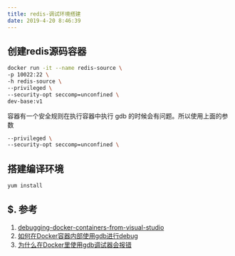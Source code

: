 ```yaml
---
title: redis-调试环境搭建
date: 2019-4-20 8:46:39
---
```


## 创建redis源码容器

``` bash
docker run -it --name redis-source \
-p 10022:22 \
-h redis-source \
--privileged \
--security-opt seccomp=unconfined \
dev-base:v1
```

容器有一个安全规则在执行容器中执行 gdb 的时候会有问题。所以使用上面的参数 

``` bash
--privileged \
--security-opt seccomp=unconfined \
```

## 搭建编译环境

``` bash
yum install 
```


## $. 参考
1. [debugging-docker-containers-from-visual-studio](https://blogorama.nerdworks.in/debugging-docker-containers-from-visual-studio/)
2. [如何在Docker容器内部使用gdb进行debug](https://blog.csdn.net/snipercai/article/details/80408569)
3. [为什么在Docker里使用gdb调试器会报错](https://yq.aliyun.com/articles/674757)